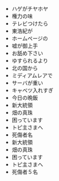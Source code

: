 * ハゲがチヤホヤ
* 権力の味
* テレビつけたら
* 東浩紀が
* ホームページの
* 嘘が御上手
* お舐め下さい
* ゆすられるより
* 北の国から
* ミディアムレアで
* サーバが重い
* キャベツ入れすぎ
* 今日の晩飯
* 新大統領
* 畑の真珠
* 困っています
* トピ主さまへ
* 死傷者名
* 新大統領
* 畑の真珠
* 困っています
* トピ主さまへ
* 死傷者５名

